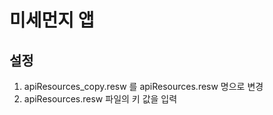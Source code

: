 ﻿# 미세먼지 앱

## 설정

1. apiResources_copy.resw 를 apiResources.resw 명으로 변경
2. apiResources.resw 파일의 키 값을 입력